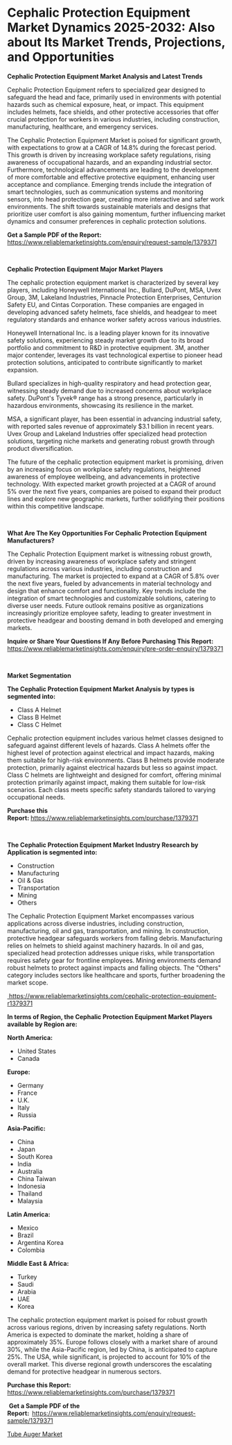 <p><h1>Cephalic Protection Equipment Market Dynamics 2025-2032: Also about Its Market Trends, Projections, and Opportunities</h1></p><p><strong>Cephalic Protection Equipment Market Analysis and Latest Trends</strong></p>
<p><p>Cephalic Protection Equipment refers to specialized gear designed to safeguard the head and face, primarily used in environments with potential hazards such as chemical exposure, heat, or impact. This equipment includes helmets, face shields, and other protective accessories that offer crucial protection for workers in various industries, including construction, manufacturing, healthcare, and emergency services.</p><p>The Cephalic Protection Equipment Market is poised for significant growth, with expectations to grow at a CAGR of 14.8% during the forecast period. This growth is driven by increasing workplace safety regulations, rising awareness of occupational hazards, and an expanding industrial sector. Furthermore, technological advancements are leading to the development of more comfortable and effective protective equipment, enhancing user acceptance and compliance. Emerging trends include the integration of smart technologies, such as communication systems and monitoring sensors, into head protection gear, creating more interactive and safer work environments. The shift towards sustainable materials and designs that prioritize user comfort is also gaining momentum, further influencing market dynamics and consumer preferences in cephalic protection solutions.</p></p>
<p><strong>Get a Sample PDF of the Report:&nbsp;</strong> <a href="https://www.reliablemarketinsights.com/enquiry/request-sample/1379371?utm_campaign=2240&utm_medium=2&utm_source=Github&utm_content=ia&utm_term=11042025&utm_id=cephalic-protection-equipment">https://www.reliablemarketinsights.com/enquiry/request-sample/1379371</a></p>
<p>&nbsp;</p>
<p><strong>Cephalic Protection Equipment Major Market Players</strong></p>
<p><p>The cephalic protection equipment market is characterized by several key players, including Honeywell International Inc., Bullard, DuPont, MSA, Uvex Group, 3M, Lakeland Industries, Pinnacle Protection Enterprises, Centurion Safety EU, and Cintas Corporation. These companies are engaged in developing advanced safety helmets, face shields, and headgear to meet regulatory standards and enhance worker safety across various industries.</p><p>Honeywell International Inc. is a leading player known for its innovative safety solutions, experiencing steady market growth due to its broad portfolio and commitment to R&D in protective equipment. 3M, another major contender, leverages its vast technological expertise to pioneer head protection solutions, anticipated to contribute significantly to market expansion.</p><p>Bullard specializes in high-quality respiratory and head protection gear, witnessing steady demand due to increased concerns about workplace safety. DuPont's Tyvek® range has a strong presence, particularly in hazardous environments, showcasing its resilience in the market.</p><p>MSA, a significant player, has been essential in advancing industrial safety, with reported sales revenue of approximately $3.1 billion in recent years. Uvex Group and Lakeland Industries offer specialized head protection solutions, targeting niche markets and generating robust growth through product diversification.</p><p>The future of the cephalic protection equipment market is promising, driven by an increasing focus on workplace safety regulations, heightened awareness of employee wellbeing, and advancements in protective technology. With expected market growth projected at a CAGR of around 5% over the next five years, companies are poised to expand their product lines and explore new geographic markets, further solidifying their positions within this competitive landscape.</p></p>
<p>&nbsp;</p>
<p><strong>What Are The Key Opportunities For Cephalic Protection Equipment Manufacturers?</strong></p>
<p><p>The Cephalic Protection Equipment market is witnessing robust growth, driven by increasing awareness of workplace safety and stringent regulations across various industries, including construction and manufacturing. The market is projected to expand at a CAGR of 5.8% over the next five years, fueled by advancements in material technology and design that enhance comfort and functionality. Key trends include the integration of smart technologies and customizable solutions, catering to diverse user needs. Future outlook remains positive as organizations increasingly prioritize employee safety, leading to greater investment in protective headgear and boosting demand in both developed and emerging markets.</p></p>
<p><strong>Inquire or Share Your Questions If Any Before Purchasing This Report:</strong> <a href="https://www.reliablemarketinsights.com/enquiry/pre-order-enquiry/1379371?utm_campaign=2240&utm_medium=2&utm_source=Github&utm_content=ia&utm_term=11042025&utm_id=cephalic-protection-equipment">https://www.reliablemarketinsights.com/enquiry/pre-order-enquiry/1379371</a></p>
<p>&nbsp;</p>
<p><strong>Market Segmentation</strong></p>
<p><strong>The Cephalic Protection Equipment Market Analysis by types is segmented into:</strong></p>
<p><ul><li>Class A Helmet</li><li>Class B Helmet</li><li>Class C Helmet</li></ul></p>
<p><p>Cephalic protection equipment includes various helmet classes designed to safeguard against different levels of hazards. Class A helmets offer the highest level of protection against electrical and impact hazards, making them suitable for high-risk environments. Class B helmets provide moderate protection, primarily against electrical hazards but less so against impact. Class C helmets are lightweight and designed for comfort, offering minimal protection primarily against impact, making them suitable for low-risk scenarios. Each class meets specific safety standards tailored to varying occupational needs.</p></p>
<p><strong>Purchase this Report:&nbsp;</strong><a href="https://www.reliablemarketinsights.com/purchase/1379371?utm_campaign=2240&utm_medium=2&utm_source=Github&utm_content=ia&utm_term=11042025&utm_id=cephalic-protection-equipment">https://www.reliablemarketinsights.com/purchase/1379371</a></p>
<p>&nbsp;</p>
<p><strong>The Cephalic Protection Equipment Market Industry Research by Application is segmented into:</strong></p>
<p><ul><li>Construction</li><li>Manufacturing</li><li>Oil & Gas</li><li>Transportation</li><li>Mining</li><li>Others</li></ul></p>
<p><p>The Cephalic Protection Equipment Market encompasses various applications across diverse industries, including construction, manufacturing, oil and gas, transportation, and mining. In construction, protective headgear safeguards workers from falling debris. Manufacturing relies on helmets to shield against machinery hazards. In oil and gas, specialized head protection addresses unique risks, while transportation requires safety gear for frontline employees. Mining environments demand robust helmets to protect against impacts and falling objects. The "Others" category includes sectors like healthcare and sports, further broadening the market scope.</p></p>
<p><a href="https://www.reliablemarketinsights.com/cephalic-protection-equipment-r1379371?utm_campaign=2240&utm_medium=2&utm_source=Github&utm_content=ia&utm_term=11042025&utm_id=cephalic-protection-equipment">&nbsp;https://www.reliablemarketinsights.com/cephalic-protection-equipment-r1379371</a></p>
<p><strong>In terms of Region, the Cephalic Protection Equipment Market Players available by Region are:</strong></p>
<p>
    <p> <strong> North America: </strong>
        <ul>
            <li>United States</li>
            <li>Canada</li>
        </ul>
        </p> 
    <p> <strong> Europe: </strong>
        <ul>
            <li>Germany</li>
            <li>France</li>
            <li>U.K.</li>
            <li>Italy</li>
            <li>Russia</li>
        </ul>
        </p> 
    <p> <strong> Asia-Pacific: </strong>
        <ul>
            <li>China</li>
            <li>Japan</li>
            <li>South Korea</li>
            <li>India</li>
            <li>Australia</li>
            <li>China Taiwan</li>
            <li>Indonesia</li>
            <li>Thailand</li>
            <li>Malaysia</li>
        </ul>
        </p> 
    <p> <strong> Latin America: </strong>
        <ul>
            <li>Mexico</li>
            <li>Brazil</li>
            <li>Argentina Korea</li>
            <li>Colombia</li>
        </ul>
        </p> 
    <p> <strong> Middle East & Africa: </strong>
        <ul>
            <li>Turkey</li>
            <li>Saudi</li>
            <li>Arabia</li>
            <li>UAE</li>
            <li>Korea</li>
        </ul>
    </p>
    </p>
<p><p>The cephalic protection equipment market is poised for robust growth across various regions, driven by increasing safety regulations. North America is expected to dominate the market, holding a share of approximately 35%. Europe follows closely with a market share of around 30%, while the Asia-Pacific region, led by China, is anticipated to capture 25%. The USA, while significant, is projected to account for 10% of the overall market. This diverse regional growth underscores the escalating demand for protective headgear in numerous sectors.</p></p>
<p><strong>Purchase this Report: </strong><a href="https://www.reliablemarketinsights.com/purchase/1379371?utm_campaign=2240&utm_medium=2&utm_source=Github&utm_content=ia&utm_term=11042025&utm_id=cephalic-protection-equipment">https://www.reliablemarketinsights.com/purchase/1379371</a></p>
<p>&nbsp;<strong>Get a Sample PDF of the Report:&nbsp;&nbsp;</strong><a href="https://www.reliablemarketinsights.com/enquiry/request-sample/1379371?utm_campaign=2240&utm_medium=2&utm_source=Github&utm_content=ia&utm_term=11042025&utm_id=cephalic-protection-equipment">https://www.reliablemarketinsights.com/enquiry/request-sample/1379371</a></p>
<p><strong></strong></p>
<p><p><a href="https://github.com/hannajuana198484/Market-Research-Report-List-1/blob/main/tube-auger-market.md?utm_campaign=2240&utm_medium=2&utm_source=Github&utm_content=ia&utm_term=11042025&utm_id=cephalic-protection-equipment">Tube Auger Market</a></p></p>